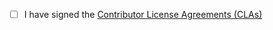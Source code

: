 - [ ] I have signed the [Contributor License Agreements (CLAs)](https://www.oasis-open.org/resources/open-repositories/cla)